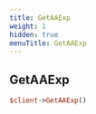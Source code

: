 ```yaml
---
title: GetAAExp
weight: 1
hidden: true
menuTitle: GetAAExp
---
```

## GetAAExp
```perl
$client->GetAAExp()
```